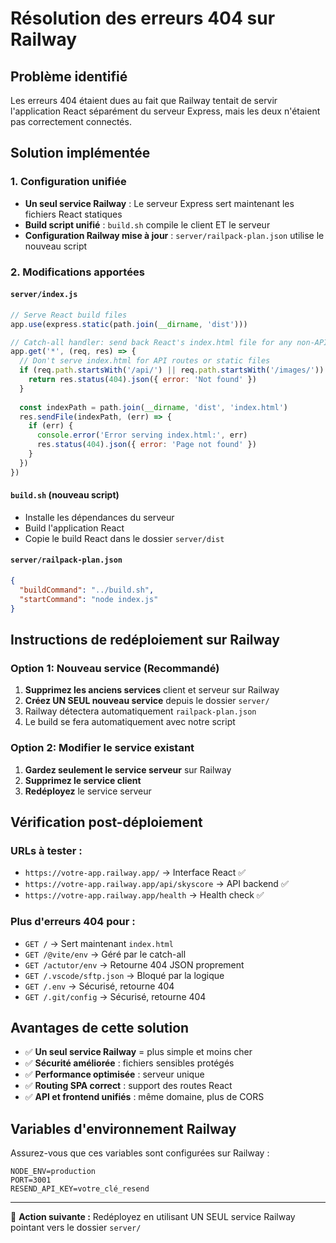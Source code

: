 # Résolution des erreurs 404 sur Railway

## Problème identifié
Les erreurs 404 étaient dues au fait que Railway tentait de servir l'application React séparément du serveur Express, mais les deux n'étaient pas correctement connectés.

## Solution implémentée

### 1. Configuration unifiée
- **Un seul service Railway** : Le serveur Express sert maintenant les fichiers React statiques
- **Build script unifié** : `build.sh` compile le client ET le serveur
- **Configuration Railway mise à jour** : `server/railpack-plan.json` utilise le nouveau script

### 2. Modifications apportées

#### `server/index.js`
```javascript
// Serve React build files
app.use(express.static(path.join(__dirname, 'dist')))

// Catch-all handler: send back React's index.html file for any non-API routes
app.get('*', (req, res) => {
  // Don't serve index.html for API routes or static files
  if (req.path.startsWith('/api/') || req.path.startsWith('/images/')) {
    return res.status(404).json({ error: 'Not found' })
  }
  
  const indexPath = path.join(__dirname, 'dist', 'index.html')
  res.sendFile(indexPath, (err) => {
    if (err) {
      console.error('Error serving index.html:', err)
      res.status(404).json({ error: 'Page not found' })
    }
  })
})
```

#### `build.sh` (nouveau script)
- Installe les dépendances du serveur
- Build l'application React 
- Copie le build React dans le dossier `server/dist`

#### `server/railpack-plan.json`
```json
{
  "buildCommand": "../build.sh",
  "startCommand": "node index.js"
}
```

## Instructions de redéploiement sur Railway

### Option 1: Nouveau service (Recommandé)
1. **Supprimez les anciens services** client et serveur sur Railway
2. **Créez UN SEUL nouveau service** depuis le dossier `server/`
3. Railway détectera automatiquement `railpack-plan.json`
4. Le build se fera automatiquement avec notre script

### Option 2: Modifier le service existant
1. **Gardez seulement le service serveur** sur Railway
2. **Supprimez le service client**
3. **Redéployez** le service serveur

## Vérification post-déploiement

### URLs à tester :
- `https://votre-app.railway.app/` → Interface React ✅
- `https://votre-app.railway.app/api/skyscore` → API backend ✅
- `https://votre-app.railway.app/health` → Health check ✅

### Plus d'erreurs 404 pour :
- `GET /` → Sert maintenant `index.html`
- `GET /@vite/env` → Géré par le catch-all
- `GET /actutor/env` → Retourne 404 JSON proprement
- `GET /.vscode/sftp.json` → Bloqué par la logique
- `GET /.env` → Sécurisé, retourne 404
- `GET /.git/config` → Sécurisé, retourne 404

## Avantages de cette solution
- ✅ **Un seul service Railway** = plus simple et moins cher
- ✅ **Sécurité améliorée** : fichiers sensibles protégés
- ✅ **Performance optimisée** : serveur unique
- ✅ **Routing SPA correct** : support des routes React
- ✅ **API et frontend unifiés** : même domaine, plus de CORS

## Variables d'environnement Railway
Assurez-vous que ces variables sont configurées sur Railway :
```
NODE_ENV=production
PORT=3001
RESEND_API_KEY=votre_clé_resend
```

---

🎯 **Action suivante :** Redéployez en utilisant UN SEUL service Railway pointant vers le dossier `server/`
